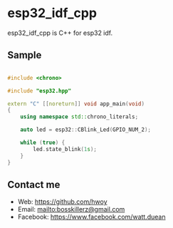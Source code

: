 # esp32_idf_cpp

esp32_idf_cpp is C++ for esp32 idf.

## Sample

```cpp

#include <chrono>

#include "esp32.hpp"

extern "C" [[noreturn]] void app_main(void)
{
    using namespace std::chrono_literals;

    auto led = esp32::CBlink_Led(GPIO_NUM_2);

    while (true) {
        led.state_blink(1s);
    }
}


```


## Contact me

- Web: <https://github.com/hwoy>
- Email: <mailto:bosskillerz@gmail.com>
- Facebook: <https://www.facebook.com/watt.duean>
